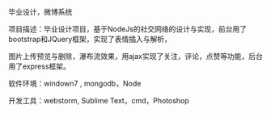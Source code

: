 
毕业设计，微博系统

项目描述：毕业设计项目，基于NodeJs的社交网络的设计与实现，前台用了bootstrap和JQuery框架，实现了表情插入与解析，

图片上传预览与删除，瀑布流效果，用ajax实现了关注，评论，点赞等功能，后台用了express框架。

软件环境：windown7 , mongodb，Node

开发工具：webstorm, Sublime Text，cmd，Photoshop


